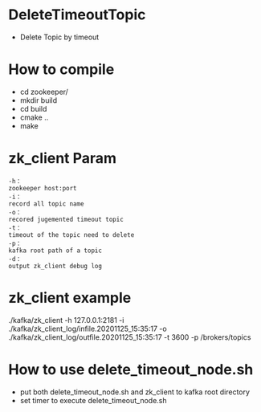 # DeleteTimeoutTopic
- Delete Topic by timeout
# How to compile
- cd zookeeper/
- mkdir build
- cd build
- cmake ..
- make
# zk_client Param
	-h：
	zookeeper host:port 
	-i：
	record all topic name
	-o：
	recored jugemented timeout topic
	-t：
	timeout of the topic need to delete
	-p：
	kafka root path of a topic
	-d：
	output zk_client debug log
# zk_client example
./kafka/zk_client 
-h 127.0.0.1:2181 
-i ./kafka/zk_client_log/infile.20201125_15:35:17 
-o ./kafka/zk_client_log/outfile.20201125_15:35:17 
-t 3600 
-p /brokers/topics
# How to use delete_timeout_node.sh
 
 - put both delete_timeout_node.sh and zk_client to kafka root directory
 - set timer to execute delete_timeout_node.sh
